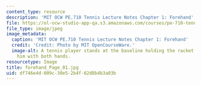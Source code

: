 ```yaml
---
content_type: resource
description: 'MIT OCW PE.710 Tennis Lecture Notes Chapter 1: Forehand'
file: https://ol-ocw-studio-app-qa.s3.amazonaws.com/courses/pe-710-tennis-spring-2007/df746e4d009c30e52b4f62d8b4b3a03b_forehand_Page_01.jpg
file_type: image/jpeg
image_metadata:
  caption: 'MIT OCW PE.710 Tennis Lecture Notes Chapter 1: Forehand'
  credit: 'Credit: Photo by MIT OpenCourseWare.'
  image-alt: A tennis player stands at the baseline holding the racket in front of
    him with both hands.
resourcetype: Image
title: forehand_Page_01.jpg
uid: df746e4d-009c-30e5-2b4f-62d8b4b3a03b
---
```

